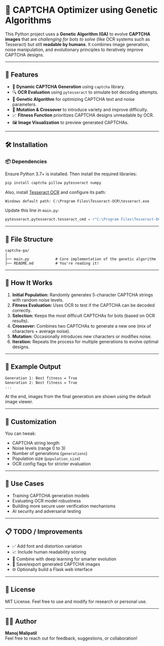 # 🧬 CAPTCHA Optimizer using Genetic Algorithms

This Python project uses a **Genetic Algorithm (GA)** to evolve **CAPTCHA images** that are *challenging for bots to solve* (like OCR systems such as Tesseract) but still **readable by humans**. It combines image generation, noise manipulation, and evolutionary principles to iteratively improve CAPTCHA designs.

---

## 🚀 Features

- 🎨 **Dynamic CAPTCHA Generation** using `captcha` library.
- 🔍 **OCR Evaluation** using `pytesseract` to simulate bot decoding attempts.
- 🧠 **Genetic Algorithm** for optimizing CAPTCHA text and noise parameters.
- 🔁 **Mutation & Crossover** to introduce variety and improve difficulty.
- 📈 **Fitness Function** prioritizes CAPTCHA designs unreadable by OCR.
- 🖼️ **Image Visualization** to preview generated CAPTCHAs.

---

## 🛠️ Installation

### 📦 Dependencies

Ensure Python 3.7+ is installed. Then install the required libraries:

```bash
pip install captcha pillow pytesseract numpy
```

Also, install [Tesseract OCR](https://github.com/tesseract-ocr/tesseract) and configure its path:

```plaintext
Windows default path: C:\Program Files\Tesseract-OCR\tesseract.exe
```

Update this line in `main.py`:

```python
pytesseract.pytesseract.tesseract_cmd = r"C:\Program Files\Tesseract-OCR\tesseract.exe"
```

---

## 📂 File Structure

```
captcha-ga/
│
├── main.py            # Core implementation of the genetic algorithm
├── README.md          # You're reading it!
```

---

## 🧬 How It Works

1. **Initial Population:** Randomly generates 5-character CAPTCHA strings with random noise levels.
2. **Fitness Evaluation:** Uses OCR to test if the CAPTCHA can be decoded correctly.
3. **Selection:** Keeps the most difficult CAPTCHAs for bots (based on OCR results).
4. **Crossover:** Combines two CAPTCHAs to generate a new one (mix of characters + average noise).
5. **Mutation:** Occasionally introduces new characters or modifies noise.
6. **Iteration:** Repeats the process for multiple generations to evolve optimal designs.

---

## 🧪 Example Output

```bash
Generation 1: Best fitness = True
Generation 2: Best fitness = True
...
```

At the end, images from the final generation are shown using the default image viewer.

---

## 🧠 Customization

You can tweak:

- CAPTCHA string length
- Noise levels (range 0 to 3)
- Number of generations (`generations`)
- Population size (`population_size`)
- OCR config flags for stricter evaluation

---

## 📌 Use Cases

- Training CAPTCHA generation models
- Evaluating OCR model robustness
- Building more secure user verification mechanisms
- AI security and adversarial testing

---

## 📋 TODO / Improvements

- ✅ Add font and distortion variation
- 📈 Include human readability scoring
- 🧠 Combine with deep learning for smarter evolution
- 💾 Save/export generated CAPTCHA images
- 🌐 Optionally build a Flask web interface

---

## 📄 License

MIT License. Feel free to use and modify for research or personal use.

---

## 👨‍💻 Author

**Manoj Malipatil**  
Feel free to reach out for feedback, suggestions, or collaboration!
